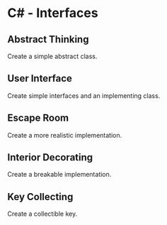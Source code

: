 # C# - Interfaces

## Abstract Thinking
Create a simple abstract class.

## User Interface
Create simple interfaces and an implementing class.

## Escape Room
Create a more realistic implementation.

## Interior Decorating
Create a breakable implementation.

## Key Collecting
Create a collectible key.
